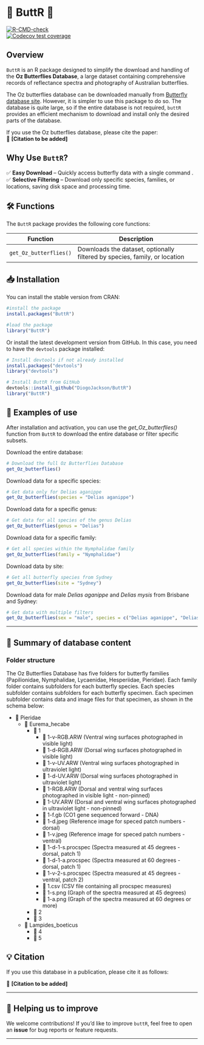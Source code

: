 # 🦋 ButtR 🦋

[![R-CMD-check](https://github.com/DiogoJackson/ButtR/actions/workflows/R-CMD-check.yaml/badge.svg)](https://github.com/DiogoJackson/ButtR/actions/workflows/R-CMD-check.yaml)\
[![Codecov test
coverage](https://codecov.io/gh/DiogoJackson/ButtR/graph/badge.svg)](https://app.codecov.io/gh/DiogoJackson/ButtR)

## Overview

`ButtR` is an R package designed to simplify the download and handling
of the **Oz Butterflies Database**, a large dataset containing
comprehensive records of reflectance spectra and photography of
Australian butterflies.

The Oz butterflies database can be downloaded manually from [Butterfly
database site](https://blog.datadryad.org). However, it is simpler to
use this package to do so. The database is quite large, so if the entire
database is not required, `buttR` provides an efficient mechanism to
download and install only the desired parts of the database.

If you use the Oz butterflies database, please cite the paper: \
📌 **[Citation to be added]**

## Why Use `ButtR`?

✅ **Easy Download** – Quickly access butterfly data with a single
command .\
✅ **Selective Filtering** – Download only specific species, families, or
locations, saving disk space and processing time.

## 🛠 Functions

The `ButtR` package provides the following core functions:

| Function | Description |
|---------------------------------|---------------------------------------|
| `get_Oz_butterflies()` | Downloads the dataset, optionally filtered by species, family, or location |

## 📥 Installation

You can install the stable version from CRAN:

``` r
#install the package 
install.packages("ButtR")

#load the package 
library("ButtR") 
```

Or install the latest development version from GitHub. In this case, you
need to have the `devtools` package installed:

``` r
# Install devtools if not already installed 
install.packages("devtools") 
library("devtools")

# Install ButtR from GitHub 
devtools::install_github("DiogoJackson/ButtR") 
library("ButtR")
```

## 🚀 Examples of use

After installation and activation, you can use the
*get_Oz_butterflies()* function from `ButtR` to download the entire
database or filter specific subsets.

Download the entire database:

``` r
# Download the full Oz Butterflies Database
get_Oz_butterflies()
```

Download data for a specific species:

``` r
# Get data only for Delias aganippe
get_Oz_butterflies(species = "Delias aganippe")
```

Download data for a specific genus:

``` r
# Get data for all species of the genus Delias
get_Oz_butterflies(genus = "Delias")
```

Download data for a specific family:

``` r
# Get all species within the Nymphalidae family
get_Oz_butterflies(family = "Nymphalidae")
```

Download data by site:

``` r
# Get all butterfly species from Sydney
get_Oz_butterflies(site = "Sydney")
```

Download data for male *Delias aganippe* and *Delias mysis* from Brisbane
and Sydney:

``` r
# Get data with multiple filters 
get_Oz_butterflies(sex = "male", species = c("Delias aganippe", "Delias mysis"), site = c("Brisbane", "Sydney")
```

------------------------------------------------------------------------

## 📑 Summary of database content

### Folder structure
The Oz Butterflies Database has five folders for butterfly families (Papilionidae, Nymphalidae, Lycaenidae, Hesperiidae, Pieridae). Each family folder contains subfolders for each butterfly species. Each species subfolder contains subfolders for each butterfly specimen. Each specimen subfolder contains data and image files for that specimen, as shown in the schema below:

-   📁 Pieridae
    -   📁 Eurema_hecabe
        -   📁 1
            -   📄 1-v-RGB.ARW (Ventral wing surfaces photographed in
                visible light)
            -   📄 1-d-RGB.ARW (Dorsal wing surfaces photographed in
                visible light)
            -   📄 1-v-UV.ARW (Ventral wing surfaces photographed in
                ultraviolet light)
            -   📄 1-d-UV.ARW (Dorsal wing surfaces photographed in
                ultraviolet light)
            -   📄 1-RGB.ARW (Dorsal and ventral wing surfaces
                photographed in visible light - non-pinned)
            -   📄 1-UV.ARW (Dorsal and ventral wing surfaces
                photographed in ultraviolet light - non-pinned)
            -   📄 1-f.gb (CO1 gene sequenced forward - DNA)
            -   📄 1-d.jpeg (Reference image for speced patch
                numbers - dorsal)
            -   📄 1-v.jpeg (Reference image for speced patch
                numbers - ventral)
            -   📄 1-d-1-s.procspec (Spectra measured at 45 degrees -
                dorsal, patch 1)
            -   📄 1-d-1-a.procspec (Spectra measured at 60 degrees -
                dorsal, patch 1)
            -   📄 1-v-2-s.procspec (Spectra measured at 45 degrees -
                ventral, patch 2)
            -   📄 1.csv (CSV file containing all procspec measures)
            -   📄 1-s.png (Graph of the spectra measured at 45
                degrees)
            -   📄 1-a.png (Graph of the spectra measured at 60
                degrees or more)
        -   📁 2
        -   📁 3
    -   📁 Lampides_boeticus
        -   📁 4
        -   📁 5

## 💡 Citation

If you use this database in a publication, please cite it as follows:

📌 **[Citation to be added]**

------------------------------------------------------------------------

## 🤝 Helping us to improve

We welcome contributions! If you’d like to improve `buttR`, feel free
to open an **issue** for bug reports or feature requests.

------------------------------------------------------------------------
